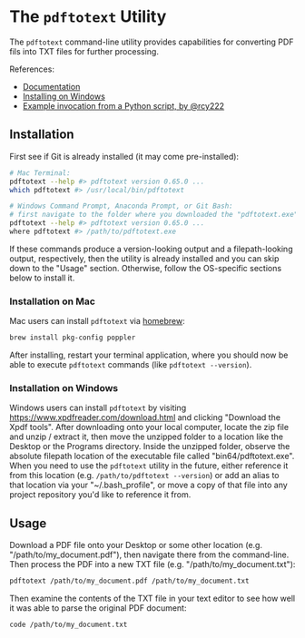 # The `pdftotext` Utility

The `pdftotext` command-line utility provides capabilities for converting PDF fils into TXT files for further processing.

References:

  + [Documentation](https://www.xpdfreader.com/pdftotext-man.html)
  + [Installing on Windows](https://github.com/jalan/pdftotext/issues/16#issuecomment-399963100)
  + [Example invocation from a Python script, by @rcy222](https://github.com/rcy222/PDF-Analytics)

## Installation

First see if Git is already installed (it may come pre-installed):

```sh
# Mac Terminal:
pdftotext --help #> pdftotext version 0.65.0 ...
which pdftotext #> /usr/local/bin/pdftotext

# Windows Command Prompt, Anaconda Prompt, or Git Bash:
# first navigate to the folder where you downloaded the "pdftotext.exe" file, then...
pdftotext --help #> pdftotext version 0.65.0 ...
where pdftotext #> /path/to/pdftotext.exe
```

If these commands produce a version-looking output and a filepath-looking output, respectively, then the utility is already installed and you can skip down to the "Usage" section. Otherwise, follow the OS-specific sections below to install it.

### Installation on Mac

Mac users can install `pdftotext` via [homebrew](./../clis/brew.md):

```sh
brew install pkg-config poppler
```

After installing, restart your terminal application, where you should now be able to execute `pdftotext` commands (like `pdftotext --version`).

### Installation on Windows

Windows users can install `pdftotext` by visiting https://www.xpdfreader.com/download.html and clicking "Download the Xpdf tools". After downloading onto your local computer, locate the zip file and unzip / extract it, then move the unzipped folder to a location like the Desktop or the Programs directory. Inside the unzipped folder, observe the absolute filepath location of the executable file called "bin64/pdftotext.exe". When you need to use the `pdftotext` utility in the future, either reference it from this location (e.g. `/path/to/pdftotext --version`) or add an alias to that location via your "~/.bash_profile", or move a copy of that file into any project repository you'd like to reference it from.

## Usage

Download a PDF file onto your Desktop or some other location (e.g. "/path/to/my_document.pdf"), then navigate there from the command-line. Then process the PDF into a new TXT file (e.g. "/path/to/my_document.txt"):

```sh
pdftotext /path/to/my_document.pdf /path/to/my_document.txt
```

Then examine the contents of the TXT file in your text editor to see how well it was able to parse the original PDF document:

```sh
code /path/to/my_document.txt
```
